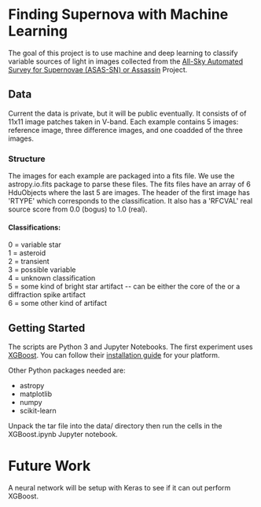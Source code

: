 # Finding Supernova with Machine Learning
 
The goal of this project is to use machine and deep learning to classify variable sources
of light in images collected from the
[All-Sky Automated Survey for Supernovae (ASAS-SN) or Assassin](http://www.astronomy.ohio-state.edu/~assassin/index.shtml)
Project.

## Data

Current the data is private, but it will be public eventually. It consists of of 11x11 image
patches taken in V-band. Each example contains 5 images: reference image, three difference
images, and one coadded of the three images.

### Structure

The images for each example are packaged into a fits file. We use the astropy.io.fits
package to parse these files. The fits files have an array of 6 HduObjects where the last 5 are images.
The header of the first image has 'RTYPE' which corresponds to the classification. It also has a
'RFCVAL' real source score from 0.0 (bogus) to 1.0 (real).

#### Classifications:

0 = variable star<br/>
1 = asteroid<br/>
2 = transient<br/>
3 = possible variable<br/>
4 = unknown classification<br/>
5 = some kind of bright star artifact -- can be either the core of the or a diffraction spike artifact<br/>
6 = some other kind of artifact<br/>

## Getting Started

The scripts are Python 3 and Jupyter Notebooks.
The first experiment uses [XGBoost](https://xgboost.readthedocs.io/en/latest/). You can follow
their [installation guide](https://xgboost.readthedocs.io/en/latest/build.html) for your platform.

Other Python packages needed are:

* astropy
* matplotlib
* numpy
* scikit-learn

Unpack the tar file into the data/ directory then run the cells in the XGBoost.ipynb Jupyter notebook.

# Future Work

A neural network will be setup with Keras to see if it can out perform XGBoost.
